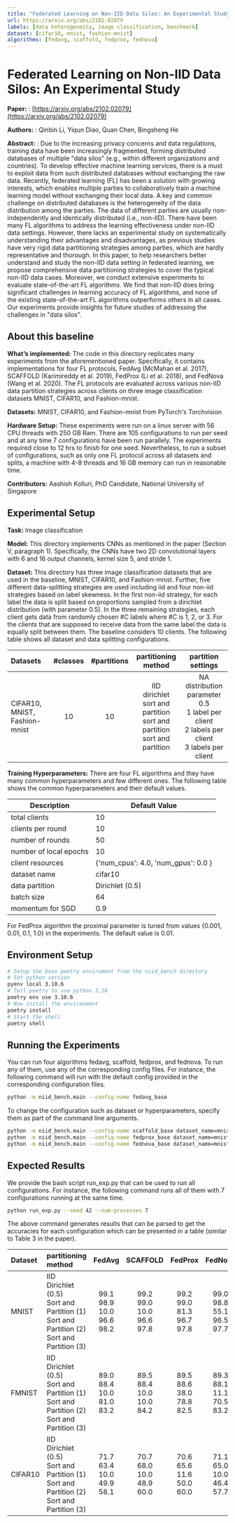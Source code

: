 ```yaml
---
title: "Federated Learning on Non-IID Data Silos: An Experimental Study"
url: https://arxiv.org/abs/2102.02079
labels: [data heterogeneity, image classification, benchmark]
dataset: [cifar10, mnist, fashion-mnist]
algorithms: [fedavg, scaffold, fedprox, fednova]
---
```


# Federated Learning on Non-IID Data Silos: An Experimental Study

****Paper:**** : [https://arxiv.org/abs/2102.02079](https://arxiv.org/abs/2102.02079)

****Authors:**** : Qinbin Li, Yiqun Diao, Quan Chen, Bingsheng He

****Abstract:**** : Due to the increasing privacy concerns and data regulations, training data have been increasingly fragmented, forming distributed databases of multiple "data silos" (e.g., within different organizations and countries). To develop effective machine learning services, there is a must to exploit data from such distributed databases without exchanging the raw data. Recently, federated learning (FL) has been a solution with growing interests, which enables multiple parties to collaboratively train a machine learning model without exchanging their local data. A key and common challenge on distributed databases is the heterogeneity of the data distribution among the parties. The data of different parties are usually non-independently and identically distributed (i.e., non-IID). There have been many FL algorithms to address the learning effectiveness under non-IID data settings. However, there lacks an experimental study on systematically understanding their advantages and disadvantages, as previous studies have very rigid data partitioning strategies among parties, which are hardly representative and thorough. In this paper, to help researchers better understand and study the non-IID data setting in federated learning, we propose comprehensive data partitioning strategies to cover the typical non-IID data cases. Moreover, we conduct extensive experiments to evaluate state-of-the-art FL algorithms. We find that non-IID does bring significant challenges in learning accuracy of FL algorithms, and none of the existing state-of-the-art FL algorithms outperforms others in all cases. Our experiments provide insights for future studies of addressing the challenges in "data silos".


## About this baseline

****What’s implemented:**** The code in this directory replicates many experiments from the aforementioned paper. Specifically, it contains implementations for four FL protocols, FedAvg (McMahan et al. 2017), SCAFFOLD (Karimireddy et al. 2019), FedProx (Li et al. 2018), and FedNova (Wang et al. 2020). The FL protocols are evaluated across various non-IID data partition strategies across clients on three image classification datasets MNIST, CIFAR10, and Fashion-mnist.

****Datasets:**** MNIST, CIFAR10, and Fashion-mnist from PyTorch's Torchvision

****Hardware Setup:**** These experiments were run on a linux server with 56 CPU threads with 250 GB Ram. There are 105 configurations to run per seed and at any time 7 configurations have been run parallely. The experiments required close to 12 hrs to finish for one seed. Nevertheless, to run a subset of configurations, such as only one FL protocol across all datasets and splits, a machine with 4-8 threads and 16 GB memory can run in reasonable time.

****Contributors:**** Aashish Kolluri, PhD Candidate, National University of Singapore


## Experimental Setup

****Task:**** Image classification

****Model:**** This directory implements CNNs as mentioned in the paper (Section V, paragraph 1). Specifically, the CNNs have two 2D convolutional layers with 6 and 16 output channels, kernel size 5, and stride 1.

****Dataset:**** This directory has three image classification datasets that are used in the baseline, MNIST, CIFAR10, and Fashion-mnist. Further, five different data-splitting strategies are used including iid and four non-iid strategies based on label skewness. In the first non-iid strategy, for each label the data is split based on proportions sampled from a dirichlet distribution (with parameter 0.5). In the three remaining strategies, each client gets data from randomly chosen #C labels where #C is 1, 2, or 3. For the clients that are supposed to receive data from the same label the data is equally split between them. The baseline considers 10 clients. The following table shows all dataset and data splitting configurations.

| Datasets | #classes | #partitions | partitioning method | partition settings |
| :------ | :---: | :---: | :---: | :---: |
| CIFAR10, MNIST, Fashion-mnist | 10 | 10 | IID<br>dirichlet<br>sort and partition<br>sort and partition<br>sort and partition | NA<br>distribution parameter 0.5<br>1 label per client<br>2 labels per client<br>3 labels per client |


****Training Hyperparameters:**** There are four FL algorithms and they have many common hyperparameters and few different ones. The following table shows the common hyperparameters and their default values.

| Description | Default Value |
| ----------- | ----- |
| total clients | 10 |
| clients per round | 10 |
| number of rounds | 50 |
| number of local epochs | 10 |
| client resources | {'num_cpus': 4.0, 'num_gpus': 0.0 }|
| dataset name | cifar10 
| data partition | Dirichlet (0.5) |
| batch size | 64 |
| momentum for SGD | 0.9 |

For FedProx algorithm the proximal parameter is tuned from values {0.001, 0.01, 0.1, 1.0} in the experiments. The default value is 0.01. 


## Environment Setup

```bash
# Setup the base poetry enviroment from the niid_bench directory
# Set python version
pyenv local 3.10.6
# Tell poetry to use python 3.10
poetry env use 3.10.6
# Now install the environment
poetry install
# Start the shell
poetry shell
```


## Running the Experiments
You can run four algorithms fedavg, scaffold, fedprox, and fednova. To run any of them, use any of the corresponding config files. For instance, the following command will run with the default config provided in the corresponding configuration files.

```bash
python -m niid_bench.main --config-name fedavg_base
```

To change the configuration such as dataset or hyperparameters, specify them as part of the command line arguments.

```bash
python -m niid_bench.main --config-name scaffold_base dataset_name=mnist partitioning=iid # iid
python -m niid_bench.main --config-name fedprox_base dataset_name=mnist partitioning=dirichlet # dirichlet
python -m niid_bench.main --config-name fednova_base dataset_name=mnist partitioning=label_quantity labels_per_client=3 # sort and partition
```


## Expected Results

We provide the bash script run_exp.py that can be used to run all configurations. For instance, the following command runs all of them with 7 configurations running at the same time.

```bash
python run_exp.py --seed 42 --num-processes 7
```

The above command generates results that can be parsed to get the accuracies for each configuration which can be presented in a table (similar to Table 3 in the paper).

| Dataset | partitioning method | FedAvg | SCAFFOLD | FedProx | FedNova |
| :------ | :------ | :---: | :---: | :---: | :---: |
| MNIST | IID<br>Dirichlet (0.5)<br>Sort and Partition (1)<br>Sort and Partition (2)<br>Sort and Partition (3) | 99.1<br>98.9<br>10.0<br>96.6<br>98.2 | 99.2<br>99.0<br>10.0<br>96.6<br>97.8 | 99.2<br>99.0<br>81.3<br>96.7<br>97.8 | 99.0<br>98.8<br>55.1<br>96.5<br>97.7 |
| FMNIST | IID<br>Dirichlet (0.5)<br>Sort and Partition (1)<br>Sort and Partition (2)<br>Sort and Partition (3) | 89.0<br>88.4<br>10.0<br>81.0<br>83.2 | 89.5<br>88.4<br>10.0<br>10.0<br>84.2 | 89.5<br>88.6<br>38.0<br>78.8<br>82.5 | 89.3<br>88.1<br>11.1<br>70.5<br>83.2 |
| CIFAR10 | IID<br>Dirichlet (0.5)<br>Sort and Partition (1)<br>Sort and Partition (2)<br>Sort and Partition (3) | 71.7<br>63.4<br>10.0<br>49.9<br>58.1 | 70.7<br>68.0<br>10.0<br>48.9<br>60.0 | 70.6<br>65.6<br>11.6<br>50.0<br>60.0 | 71.1<br>65.0<br>10.0<br>46.4<br>57.7 |

